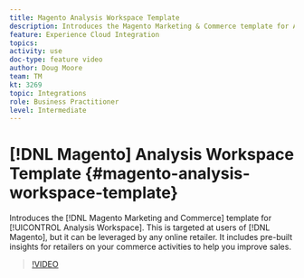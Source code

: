 ```yaml
---
title: Magento Analysis Workspace Template
description: Introduces the Magento Marketing & Commerce template for Analysis Workspace.
feature: Experience Cloud Integration
topics: 
activity: use
doc-type: feature video
author: Doug Moore
team: TM
kt: 3269
topic: Integrations
role: Business Practitioner
level: Intermediate
---
```


# [!DNL Magento] Analysis Workspace Template {#magento-analysis-workspace-template}

Introduces the [!DNL Magento Marketing and Commerce] template for [!UICONTROL Analysis Workspace]. This is targeted at users of [!DNL Magento], but it can be leveraged by any online retailer. It includes pre-built insights for retailers on your commerce activities to help you improve sales.

>[!VIDEO](https://video.tv.adobe.com/v/28164/?quality=12)

